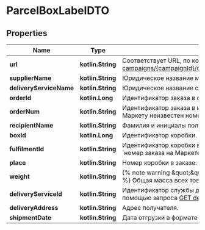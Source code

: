 
# ParcelBoxLabelDTO

## Properties
| Name | Type | Description | Notes |
| ------------ | ------------- | ------------- | ------------- |
| **url** | **kotlin.String** | Соответствует URL, по которому выполняется запрос [GET campaigns/{campaignId}/orders/{orderId}/delivery/shipments/{shipmentId}/boxes/{boxId}/label](../../reference/orders/generateOrderLabel.md).  |  |
| **supplierName** | **kotlin.String** | Юридическое название магазина. |  |
| **deliveryServiceName** | **kotlin.String** | Юридическое название службы доставки. |  |
| **orderId** | **kotlin.Long** | Идентификатор заказа в системе Маркета. |  |
| **orderNum** | **kotlin.String** | Идентификатор заказа в информационной системе магазина.  Совпадает с &#x60;orderId&#x60;, если Маркету неизвестен номер заказа в системе магазина.  |  |
| **recipientName** | **kotlin.String** | Фамилия и инициалы получателя заказа. |  |
| **boxId** | **kotlin.Long** | Идентификатор коробки. |  |
| **fulfilmentId** | **kotlin.String** | Идентификатор коробки в информационной системе магазина.  Возвращается в формате: &#x60;номер заказа на Маркете-номер коробки&#x60;. Например, &#x60;7206821‑1&#x60;, &#x60;7206821‑2&#x60; и т. д.  |  |
| **place** | **kotlin.String** | Номер коробки в заказе. Возвращается в формате: &#x60;номер места/общее количество мест&#x60;.  |  |
| **weight** | **kotlin.String** | {% note warning \&quot;\&quot; %}  Этот параметр устарел. Не используйте его.  {% endnote %}  Общая масса всех товаров в заказе. Возвращается в формате: &#x60;weight кг&#x60;.  |  |
| **deliveryServiceId** | **kotlin.String** | Идентификатор службы доставки. Информацию о службе доставки можно получить с помощью запроса [GET delivery/services](../../reference/orders/getDeliveryServices.md). |  |
| **deliveryAddress** | **kotlin.String** | Адрес получателя. |  [optional] |
| **shipmentDate** | **kotlin.String** | Дата отгрузки в формате &#x60;dd.MM.yyyy&#x60;. |  [optional] |



